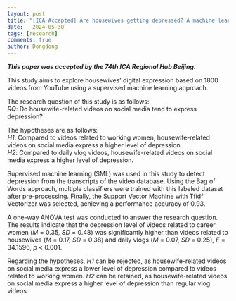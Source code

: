 ```yaml
---
layout: post
title: "[ICA Accepted] Are housewives getting depressed? A machine learning study based on YouTube"
date:   2024-05-30
tags: [research]
comments: true
author: Dongdong
---
```


***This paper was accepted by the 74th ICA Regional Hub Beijing.***

This study aims to explore housewives’ digital expression based on 1800 videos from YouTube using a supervised machine learning approach.

The research question of this study is as follows:<br>
*RQ*: Do housewife-related videos on social media tend to express depression? 

The hypotheses are as follows:<br>
*H1*: Compared to videos related to working women, housewife-related videos on social media express a higher level of depression.<br>
*H2*: Compared to daily vlog videos, housewife-related videos on social media express a higher level of depression.

Supervised machine learning (SML) was used in this study to detect depression from the transcripts of the video database. Using the Bag of Words approach, multiple classifiers were trained with this labeled dataset after pre-processing. Finally, the Support Vector Machine with Tfidf Vectorizer was selected, achieving a performance accuracy of 0.93.

A one-way ANOVA test was conducted to answer the research question. The results indicate that the depression level of videos related to career women (*M* = 0.35, *SD* = 0.48) was significantly higher than videos related to housewives (*M* = 0.17, *SD* = 0.38) and daily vlogs (*M* = 0.07, *SD* = 0.25), *F* = 34.1596, *p* < 0.001.

Regarding the hypotheses, *H1* can be rejected, as housewife-related videos on social media express a lower level of depression compared to videos related to working women. *H2* can be retained, as housewife-related videos on social media express a higher level of depression than regular vlog videos.
